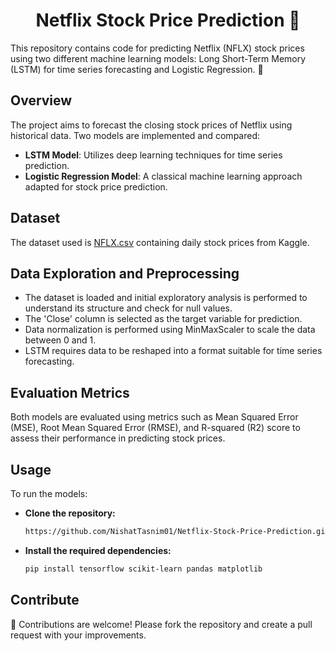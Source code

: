 <h1 align="center">Netflix Stock Price Prediction 🎥</h2>

<p align="left"> This repository contains code for predicting Netflix (NFLX) stock prices using two different machine learning models: Long Short-Term Memory (LSTM) for time series forecasting and Logistic Regression. 🍿</p>

## Overview
The project aims to forecast the closing stock prices of Netflix using historical data. Two models are implemented and compared:

- **LSTM Model**: Utilizes deep learning techniques for time series prediction.
- **Logistic Regression Model**: A classical machine learning approach adapted for stock price prediction.

## Dataset
The dataset used is [NFLX.csv](https://www.kaggle.com/datasets/jainilcoder/netflix-stock-price-prediction) containing daily stock prices from Kaggle.

## Data Exploration and Preprocessing
- The dataset is loaded and initial exploratory analysis is performed to understand its structure and check for null values.
- The 'Close' column is selected as the target variable for prediction.
- Data normalization is performed using MinMaxScaler to scale the data between 0 and 1.
- LSTM requires data to be reshaped into a format suitable for time series forecasting.

## Evaluation Metrics
Both models are evaluated using metrics such as Mean Squared Error (MSE), Root Mean Squared Error (RMSE), and R-squared (R2) score to assess their performance in predicting stock prices.

## Usage
To run the models:
- **Clone the repository:**
   ```bash
   https://github.com/NishatTasnim01/Netflix-Stock-Price-Prediction.git

- **Install the required dependencies:**
   ```bash
   pip install tensorflow scikit-learn pandas matplotlib

## Contribute
🚀 Contributions are welcome! Please fork the repository and create a pull request with your improvements.

